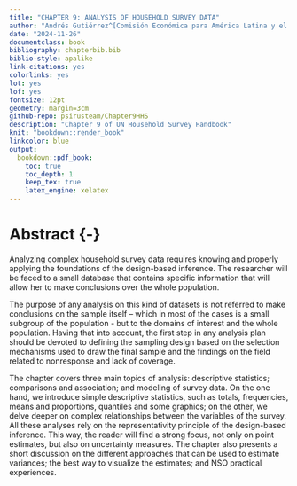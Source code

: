 ```yaml
---
title: "CHAPTER 9: ANALYSIS OF HOUSEHOLD SURVEY DATA"
author: "Andrés Gutiérrez^[Comisión Económica para América Latina y el Caribe (CEPAL) -  andres.gutierrez@cepal.org], Pedro Luis do Nascimento Silva^[SCIENCE, pedronsilva@gmail.com]"
date: "2024-11-26"
documentclass: book
bibliography: chapterbib.bib
biblio-style: apalike
link-citations: yes
colorlinks: yes
lot: yes
lof: yes
fontsize: 12pt
geometry: margin=3cm
github-repo: psirusteam/Chapter9HHS
description: "Chapter 9 of UN Household Survey Handbook"
knit: "bookdown::render_book"
linkcolor: blue
output: 
  bookdown::pdf_book:
    toc: true
    toc_depth: 1
    keep_tex: true
    latex_engine: xelatex
---
```





# Abstract {-}

Analyzing complex household survey data requires knowing and properly applying the foundations of the design-based inference. The researcher will be faced to a small database that contains specific information that will allow her to make conclusions over the whole population. 

The purpose of any analysis on this kind of datasets is not referred to make conclusions on the sample itself – which in most of the cases is a small subgroup of the population - but to the domains of interest and the whole population. Having that into account, the first step in any analysis plan should be devoted to defining the sampling design based on the selection mechanisms used to draw the final sample and the findings on the field related to nonresponse and lack of coverage. 

The chapter covers three main topics of analysis: descriptive statistics; comparisons and association; and modeling of survey data. On the one hand, we introduce simple descriptive statistics, such as totals, frequencies, means and proportions, quantiles and some graphics; on the other, we delve deeper on complex relationships between the variables of the survey. All these analyses rely on the representativity principle of the design-based inference. This way, the reader will find a strong focus, not only on point estimates, but also on uncertainty measures. The chapter also presents a short discussion on the different approaches that can be used to estimate variances; the best way to visualize the estimates; and NSO practical experiences.
